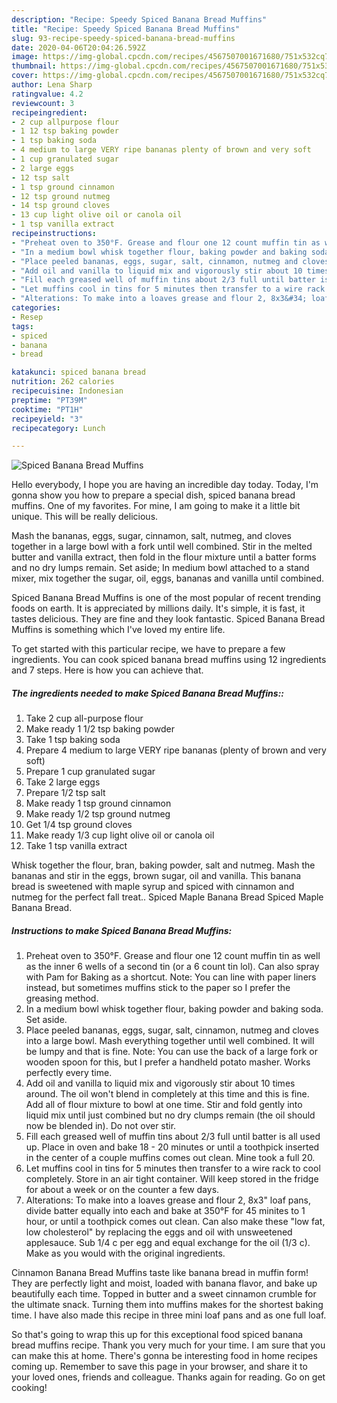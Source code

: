 ```yaml
---
description: "Recipe: Speedy Spiced Banana Bread Muffins"
title: "Recipe: Speedy Spiced Banana Bread Muffins"
slug: 93-recipe-speedy-spiced-banana-bread-muffins
date: 2020-04-06T20:04:26.592Z
image: https://img-global.cpcdn.com/recipes/4567507001671680/751x532cq70/spiced-banana-bread-muffins-recipe-main-photo.jpg
thumbnail: https://img-global.cpcdn.com/recipes/4567507001671680/751x532cq70/spiced-banana-bread-muffins-recipe-main-photo.jpg
cover: https://img-global.cpcdn.com/recipes/4567507001671680/751x532cq70/spiced-banana-bread-muffins-recipe-main-photo.jpg
author: Lena Sharp
ratingvalue: 4.2
reviewcount: 3
recipeingredient:
- 2 cup allpurpose flour
- 1 12 tsp baking powder
- 1 tsp baking soda
- 4 medium to large VERY ripe bananas plenty of brown and very soft
- 1 cup granulated sugar
- 2 large eggs
- 12 tsp salt
- 1 tsp ground cinnamon
- 12 tsp ground nutmeg
- 14 tsp ground cloves
- 13 cup light olive oil or canola oil
- 1 tsp vanilla extract
recipeinstructions:
- "Preheat oven to 350°F. Grease and flour one 12 count muffin tin as well as the inner 6 wells of a second tin (or a 6 count tin lol). Can also spray with Pam for Baking as a shortcut. Note: You can line with paper liners instead, but sometimes muffins stick to the paper so I prefer the greasing method."
- "In a medium bowl whisk together flour, baking powder and baking soda. Set aside."
- "Place peeled bananas, eggs, sugar, salt, cinnamon, nutmeg and cloves into a large bowl. Mash everything together until well combined. It will be lumpy and that is fine. Note: You can use the back of a large fork or wooden spoon for this, but I prefer a handheld potato masher. Works perfectly every time."
- "Add oil and vanilla to liquid mix and vigorously stir about 10 times around. The oil won&#39;t blend in completely at this time and this is fine. Add all of flour mixture to bowl at one time. Stir and fold gently into liquid mix until just combined but no dry clumps remain (the oil should now be blended in). Do not over stir."
- "Fill each greased well of muffin tins about 2/3 full until batter is all used up. Place in oven and bake 18 - 20 minutes or until a toothpick inserted in the center of a couple muffins comes out clean. Mine took a full 20."
- "Let muffins cool in tins for 5 minutes then transfer to a wire rack to cool completely. Store in an air tight container. Will keep stored in the fridge for about a week or on the counter a few days."
- "Alterations: To make into a loaves grease and flour 2, 8x3&#34; loaf pans, divide batter equally into each and bake at 350°F for 45 minites to 1 hour, or until a toothpick comes out clean. Can also make these &#34;low fat, low cholesterol&#34; by replacing the eggs and oil with unsweetened applesauce. Sub 1/4 c per egg and equal exchange for the oil (1/3 c). Make as you would with the original ingredients."
categories:
- Resep
tags:
- spiced
- banana
- bread

katakunci: spiced banana bread
nutrition: 262 calories
recipecuisine: Indonesian
preptime: "PT39M"
cooktime: "PT1H"
recipeyield: "3"
recipecategory: Lunch

---
```



![Spiced Banana Bread Muffins](https://img-global.cpcdn.com/recipes/4567507001671680/751x532cq70/spiced-banana-bread-muffins-recipe-main-photo.jpg)

Hello everybody, I hope you are having an incredible day today. Today, I'm gonna show you how to prepare a special dish, spiced banana bread muffins. One of my favorites. For mine, I am going to make it a little bit unique. This will be really delicious.

Mash the bananas, eggs, sugar, cinnamon, salt, nutmeg, and cloves together in a large bowl with a fork until well combined. Stir in the melted butter and vanilla extract, then fold in the flour mixture until a batter forms and no dry lumps remain. Set aside; In medium bowl attached to a stand mixer, mix together the sugar, oil, eggs, bananas and vanilla until combined.

Spiced Banana Bread Muffins is one of the most popular of recent trending foods on earth. It is appreciated by millions daily. It's simple, it is fast, it tastes delicious. They are fine and they look fantastic. Spiced Banana Bread Muffins is something which I've loved my entire life.


To get started with this particular recipe, we have to prepare a few ingredients. You can cook spiced banana bread muffins using 12 ingredients and 7 steps. Here is how you can achieve that.

##### The ingredients needed to make Spiced Banana Bread Muffins::

1. Take 2 cup all-purpose flour
1. Make ready 1 1/2 tsp baking powder
1. Take 1 tsp baking soda
1. Prepare 4 medium to large VERY ripe bananas (plenty of brown and very soft)
1. Prepare 1 cup granulated sugar
1. Take 2 large eggs
1. Prepare 1/2 tsp salt
1. Make ready 1 tsp ground cinnamon
1. Make ready 1/2 tsp ground nutmeg
1. Get 1/4 tsp ground cloves
1. Make ready 1/3 cup light olive oil or canola oil
1. Take 1 tsp vanilla extract


Whisk together the flour, bran, baking powder, salt and nutmeg. Mash the bananas and stir in the eggs, brown sugar, oil and vanilla. This banana bread is sweetened with maple syrup and spiced with cinnamon and nutmeg for the perfect fall treat.. Spiced Maple Banana Bread Spiced Maple Banana Bread. 

##### Instructions to make Spiced Banana Bread Muffins:

1. Preheat oven to 350°F. Grease and flour one 12 count muffin tin as well as the inner 6 wells of a second tin (or a 6 count tin lol). Can also spray with Pam for Baking as a shortcut. Note: You can line with paper liners instead, but sometimes muffins stick to the paper so I prefer the greasing method.
1. In a medium bowl whisk together flour, baking powder and baking soda. Set aside.
1. Place peeled bananas, eggs, sugar, salt, cinnamon, nutmeg and cloves into a large bowl. Mash everything together until well combined. It will be lumpy and that is fine. Note: You can use the back of a large fork or wooden spoon for this, but I prefer a handheld potato masher. Works perfectly every time.
1. Add oil and vanilla to liquid mix and vigorously stir about 10 times around. The oil won&#39;t blend in completely at this time and this is fine. Add all of flour mixture to bowl at one time. Stir and fold gently into liquid mix until just combined but no dry clumps remain (the oil should now be blended in). Do not over stir.
1. Fill each greased well of muffin tins about 2/3 full until batter is all used up. Place in oven and bake 18 - 20 minutes or until a toothpick inserted in the center of a couple muffins comes out clean. Mine took a full 20.
1. Let muffins cool in tins for 5 minutes then transfer to a wire rack to cool completely. Store in an air tight container. Will keep stored in the fridge for about a week or on the counter a few days.
1. Alterations: To make into a loaves grease and flour 2, 8x3&#34; loaf pans, divide batter equally into each and bake at 350°F for 45 minites to 1 hour, or until a toothpick comes out clean. Can also make these &#34;low fat, low cholesterol&#34; by replacing the eggs and oil with unsweetened applesauce. Sub 1/4 c per egg and equal exchange for the oil (1/3 c). Make as you would with the original ingredients.


Cinnamon Banana Bread Muffins taste like banana bread in muffin form! They are perfectly light and moist, loaded with banana flavor, and bake up beautifully each time. Topped in butter and a sweet cinnamon crumble for the ultimate snack. Turning them into muffins makes for the shortest baking time. I have also made this recipe in three mini loaf pans and as one full loaf. 

So that's going to wrap this up for this exceptional food spiced banana bread muffins recipe. Thank you very much for your time. I am sure that you can make this at home. There's gonna be interesting food in home recipes coming up. Remember to save this page in your browser, and share it to your loved ones, friends and colleague. Thanks again for reading. Go on get cooking!
